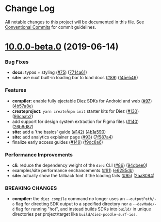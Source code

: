 # Change Log

All notable changes to this project will be documented in this file.
See [Conventional Commits](https://conventionalcommits.org) for commit guidelines.

# [10.0.0-beta.0](https://github.com/diez/diez/compare/v10.0.0-alpha.0...v10.0.0-beta.0) (2019-06-14)


### Bug Fixes

* **docs:** typos + styling ([#75](https://github.com/diez/diez/issues/75)) ([7714a61](https://github.com/diez/diez/commit/7714a61))
* **site:** use nuxt built-in loading bar to load docs ([#89](https://github.com/diez/diez/issues/89)) ([f45e549](https://github.com/diez/diez/commit/f45e549))


### Features

* **compiler:** enable fully ejectable Diez SDKs for Android and web ([#97](https://github.com/diez/diez/issues/97)) ([4b57a8e](https://github.com/diez/diez/commit/4b57a8e))
* **createproject:** `yarn create`/`npm init` starter kits for Diez ([#130](https://github.com/diez/diez/issues/130)) ([86caab2](https://github.com/diez/diez/commit/86caab2))
* add support for design system extraction for Figma files ([#140](https://github.com/diez/diez/issues/140)) ([26b6d87](https://github.com/diez/diez/commit/26b6d87))
* **site:** add a 'the basics' guide ([#142](https://github.com/diez/diez/issues/142)) ([4b1a590](https://github.com/diez/diez/commit/4b1a590))
* **site:** add analytics explainer page ([#93](https://github.com/diez/diez/issues/93)) ([7f587a4](https://github.com/diez/diez/commit/7f587a4))
* finalize early access guides ([#149](https://github.com/diez/diez/issues/149)) ([f9dc8a6](https://github.com/diez/diez/commit/f9dc8a6))


### Performance Improvements

* **cli:** reduce the dependency weight of the `diez` CLI ([#86](https://github.com/diez/diez/issues/86)) ([94dbee0](https://github.com/diez/diez/commit/94dbee0))
* examples/site performance enchancements ([#91](https://github.com/diez/diez/issues/91)) ([e6285db](https://github.com/diez/diez/commit/e6285db))
* **site:** actually show the fallback font if the loading fails ([#95](https://github.com/diez/diez/issues/95)) ([2aa8084](https://github.com/diez/diez/commit/2aa8084))


### BREAKING CHANGES

* **compiler:** the `diez compile` command no longer uses an `--outputPath/-o` flag for directing SDK output to a specified directory nor a `--devMode/-d` flag for running "hot", and instead builds SDKs into `build/` in unique directories per project/target like `build/diez-poodle-surf-ios`.
